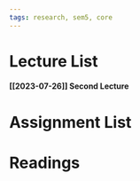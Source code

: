 ```yaml
---
tags: research, sem5, core
---
```

Lecture List
==
#### [[2023-07-26]] Second Lecture

Assignment List
==

Readings
==